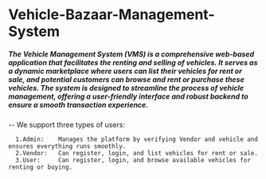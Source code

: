 # Vehicle-Bazaar-Management-System

<h5>The Vehicle Management System (VMS) is a comprehensive web-based application that
facilitates the renting and selling of vehicles. It serves as a dynamic marketplace where users
can list their vehicles for rent or sale, and potential customers can browse and rent or purchase
these vehicles. The system is designed to streamline the process of vehicle management, offering a user-friendly interface and robust backend to ensure a smooth transaction
experience.</h5>



-- We support three types of users:

      1.Admin:    Manages the platform by verifying Vendor and vehicle and ensures everything runs smoothly.
      2.Vendor:   Can register, login, and list vehicles for rent or sale.
      3.User:     Can register, login, and browse available vehicles for renting or buying.
